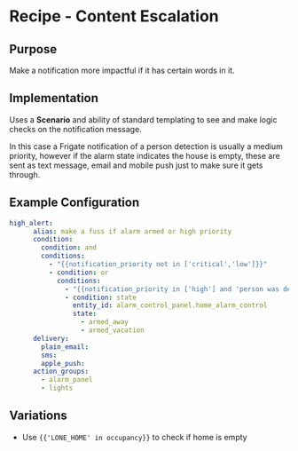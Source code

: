 # Recipe - Content Escalation

## Purpose

Make a notification more impactful if it has certain words in it.

## Implementation

Uses a **Scenario** and ability of standard templating to see and make logic checks
on the notification message.

In this case a Frigate notification of a person detection is usually a medium priority, however
if the alarm state indicates the house is empty, these are sent as text message, email and mobile
push just to make sure it gets through.

## Example Configuration

```yaml
high_alert:
      alias: make a fuss if alarm armed or high priority
      condition:
        condition: and
        conditions:
          - "{{notification_priority not in ['critical','low']}}"
          - condition: or
            conditions:
              - "{{notification_priority in ['high'] and 'person was detected' in notification_message|lower }}"
              - condition: state
                entity_id: alarm_control_panel.home_alarm_control
                state:
                  - armed_away
                  - armed_vacation
      delivery:
        plain_email:
        sms:
        apple_push:
      action_groups:
        - alarm_panel
        - lights
```

## Variations

- Use ```{{'LONE_HOME' in occupancy}}``` to check if home is empty

